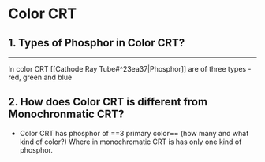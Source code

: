 # Color CRT

## 1. Types of Phosphor in Color CRT?
----
In color CRT [[Cathode Ray Tube#^23ea37|Phosphor]] are of three types - red, green and blue <!--SR:!2022-02-11,4,270-->

## 2. How does Color CRT is different from Monochronmatic CRT?
- Color CRT has phosphor of ==3 primary color== (how many and what kind of color?) Where in monochromatic CRT is has only one kind of phosphor. 
